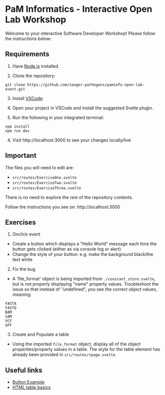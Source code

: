 # PaM Informatics - Interactive Open Lab Workshop

Welcome to your interactive Software Developer Workshop! Please follow the instructions below:

## Requirements

1. Have [Node.js](https://nodejs.org/en/) installed. 

2. Clone the repository:
```
git clone https://github.com/sanger-pathogens/paminfo-open-lab-event.git
```
3. Install [VSCode](https://code.visualstudio.com/download):

4. Open your project in VSCode and install the suggested Svelte plugin.

5. Run the following in your integrated terminal:
```
npm install
npm run dev
```
4. Visit http://localhost:3000 to see your changes locally/live


## Important

The files you will need to edit are:

- `src/routes/ExerciseOne.svelte`
- `src/routes/ExerciseTwo.svelte`
- `src/routes/ExerciseThree.svelte`

There is no need to explore the rest of the repository contents. 

Follow the instructions you see on: http://localhost:3000

## Exercises

1. Onclick event

- Create a button which displays a "Hello World" message each time the button gets clicked (either as via console log or alert)
- Change the style of your button: e.g. make the background black/the text white

2. Fix the bug

- A 'file_format' object is being imported from `./constant_store.svelte`, but is not properly displaying "name" property values. Troubleshoot the issue so that instead of "undefined", you see the correct object values, meaning:
```
FASTA
FASTQ
BAM
SAM
VCF
GFF
```

3. Create and Populate a table

* Using the imported `file_format` object, display all of the object properties/property values in a table. The style for the table element has already been provided in `src/routes/+page.svelte`.

## Useful links

- [Button Example](https://svelte.dev/repl/f9e5429cd9d343179a44478587a11747?version=3.49.0)
- [HTML table basics](https://developer.mozilla.org/en-US/docs/Learn/HTML/Tables/Basics)

